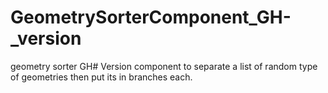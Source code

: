 # GeometrySorterComponent_GH-_version
 geometry sorter GH# Version component to separate a list of random type of geometries then put its in branches each.
